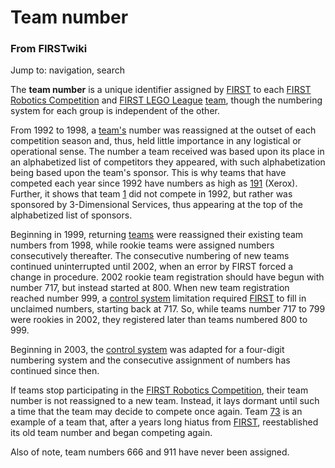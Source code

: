 # Team number

### From FIRSTwiki

Jump to: navigation, search

The **team number** is a unique identifier assigned by
[FIRST](FIRST "FIRST" ) to each [FIRST Robotics
Competition](FIRST_Robotics_Competition "FIRST Robotics
Competition" ) and [FIRST LEGO League](FIRST_LEGO_League "FIRST
LEGO League" ) [team](Team "Team" ), though the numbering system
for each group is independent of the other.

From 1992 to 1998, a [team's](Team "Team" ) number was reassigned
at the outset of each competition season and, thus, held little importance in
any logistical or operational sense. The number a team received was based upon
its place in an alphabetized list of competitors they appeared, with such
alphabetization being based upon the team's sponsor. This is why teams that
have competed each year since 1992 have numbers as high as
[191](191 "191" ) (Xerox). Further, it shows that team
[1](1 "1" ) did not compete in 1992, but rather was sponsored by
3-Dimensional Services, thus appearing at the top of the alphabetized list of
sponsors.

Beginning in 1999, returning [teams](Team "Team" ) were reassigned
their existing team numbers from 1998, while rookie teams were assigned
numbers consecutively thereafter. The consecutive numbering of new teams
continued uninterrupted until 2002, when an error by FIRST forced a change in
procedure. 2002 rookie team registration should have begun with number 717,
but instead started at 800. When new team registration reached number 999, a
[control system](Control_system "Control system" ) limitation
required [FIRST](FIRST "FIRST" ) to fill in unclaimed numbers,
starting back at 717. So, while teams number 717 to 799 were rookies in 2002,
they registered later than teams numbered 800 to 999.

Beginning in 2003, the [control system](Control_system "Control
system" ) was adapted for a four-digit numbering system and the consecutive
assignment of numbers has continued since then.

If teams stop participating in the [FIRST Robotics
Competition](FIRST_Robotics_Competition "FIRST Robotics
Competition" ), their team number is not reassigned to a new team. Instead, it
lays dormant until such a time that the team may decide to compete once again.
Team [73](73 "73" ) is an example of a team that, after a years
long hiatus from [FIRST](FIRST "FIRST" ), reestablished its old
team number and began competing again.

Also of note, team numbers 666 and 911 have never been assigned.

